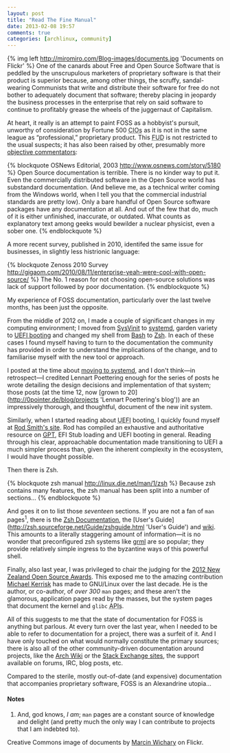 ```yaml
---
layout: post
title: "Read The Fine Manual"
date: 2013-02-08 19:57
comments: true
categories: [archlinux, community]
---
```

{% img left http://miromiro.com/Blog-images/documents.jpg 'Documents on Flickr' %}
One of the canards about Free and Open Source Software that is peddled by the unscrupulous
marketers of proprietary software is that their product is superior because, among other
things, the scruffy, sandal-wearing Communists that write and distribute their software
for free do not bother to adequately document that software; thereby placing in jeopardy
the business processes in the enterprise that rely on said software to continue to
profitably grease the wheels of the juggernaut of Capitalism.

At heart, it really is an attempt to paint FOSS as a hobbyist's pursuit, unworthy of 
consideration by Fortune 500 <acronym title="Chief Inhibiting Officers">CIOs</acronym>
as it is not in the same league as “professional,” proprietary product. This 
<acronym title="Fear, Uncertainty & Doubt">FUD</acronym> is not restricted to 
the usual suspects; it has also been raised by other, presumably more
[objective commentators](http://www.osnews.com/story/5180 'Editorial on OS News'):

{% blockquote OSNews Editorial, 2003 http://www.osnews.com/story/5180 %}
Open Source documentation is terrible. There is no kinder way to put it. Even the commercially distributed software in the Open Source world has substandard documentation. (And believe me, as a technical writer coming from the Windows world, when I tell you that the commercial industrial standards are pretty low). Only a bare handful of Open Source software packages have any documentation at all. And out of the few that do, much of it is either unfinished, inaccurate, or outdated. What counts as explanatory text among geeks would bewilder a nuclear physicist, even a sober one.
{% endblockquote %}

A more recent survey, published in 2010, identifed the same issue for businesses,
in slightly less histrionic language:

{% blockquote Zenoss 2010 Survey http://gigaom.com/2010/08/11/enterprise-yeah-were-cool-with-open-source/ %}
The No. 1 reason for not choosing open-source solutions was lack of support followed by poor documentation.
{% endblockquote %}

My experience of FOSS documentation, particularly over the last twelve months, has been just the 
opposite. 

From the middle of 2012 on, I made a couple of significant changes in my computing
environment; I moved from 
[SysVinit](https://wiki.archlinux.org/index.php/SysVinit 'Archwiki page…')
to [systemd](http://freedesktop.org/wiki/Software/systemd 'Project web page'),
garden variety to
[UEFI booting](http://jasonwryan.com/blog/2013/01/25/uefi/ 'My post on UEFI booting')
and changed my shell from 
[Bash](http://www.gnu.org/software/bash/ 'GNU Bash page') to 
[Zsh](http://www.zsh.org/ 'Zsh homepage, one of the ugliest on the Web'). 
In each of these cases I found myself having to turn to the documentation the
community has provided in order to understand the implications of the change,
and to familiarise myself with the new tool or approach.

I posted at the time about [moving to systemd](http://jasonwryan.com/blog/2012/08/04/systemd/ 'The Leap to systemd'),
and I don't think—in retrospect—I credited Lennart Poettering enough for the series of posts
he wrote detailing the design decisions and implementation of that system; 
those posts (at the time 12, now
[grown to 20](http://0pointer.de/blog/projects 'Lennart Poettering's blog'))
are an impressively thorough, and thoughtful, document of the new init system.

Similarly, when I started reading about <acronym title="Universal Extensible Firmware Interface">UEFI</acronym>
booting, I quickly found myself at [Rod Smith's site](http://www.rodsbooks.com/ 'The author of… Just go there!').
Rod has compiled an exhaustive and authoritative resource on [GPT](http://www.rodsbooks.com/gdisk/ 'gdisk page'),
EFI Stub loading and UEFI booting in general. Reading through his clear, approachable
documentation made transitioning to UEFI a much simpler process than, given the 
inherent complexity in the ecosystem, I would have thought possible.

Then there is Zsh. 

{% blockquote zsh manual http://linux.die.net/man/1/zsh %}
Because zsh contains many features, the zsh manual has been split into a number of sections…
{% endblockquote %}

And goes it on to list those *seventeen* sections. If you are not a fan of `man` pages<sup>1</sup>, 
there is the 
[Zsh Documentation](http://zsh.sourceforge.net/Doc/Release/zsh_toc.html 'What it says on the tin…'),
the [User's Guide](http://zsh.sourceforge.net/Guide/zshguide.html 'User's Guide') and
[wiki](http://zshwiki.org/home/ 'Zsh Wiki'). This amounts to a literally staggering
amount of information—it is no wonder that preconfigured zsh systems like
[grml](http://grml.org/zsh/ 'grml homepage') are so popular; they provide
relatively simple ingress to the byzantine ways of this powerful shell.

Finally, also last year, I was privileged to chair the judging for the 
[2012 New Zealand Open Source Awards](http://www.nzosa.org.nz/ 'NZOSA site').
This exposed me to the amazing contribution 
[Michael Kerrisk](http://man7.org/mtk/index.html 'Man pages Michael maintains')
has made to GNU/Linux over the last decade. He is the author, or co-author, of
*over 300* `man` pages; and these aren't the glamorous, application pages read
by the masses, but the system pages that document the kernel and `glibc`
<acronym title="Application Program Interface">APIs</acronym>.

All of this suggests to me that the state of documentation for FOSS is
anything but parlous. At every turn over the last year, when I needed to
be able to refer to documentation for a project, there was a surfeit of it.
And I have only touched on what would normally constitute the primary
sources; there is also all of the other community-driven documentation
around projects, like the 
[Arch Wiki](https://wiki.archlinux.org/ 'The BEST GNU/LINUX wiki on the web')
or the [Stack Exchange sites](http://unix.stackexchange.com/ 'Unix & Linux SE'),
the support available on forums, IRC, blog posts, etc.

Compared to the sterile, mostly out-of-date (and expensive) documentation that 
accompanies proprietary software, FOSS is an Alexandrine utopia…

#### Notes
1. And, god knows, *I am*; `man` pages are a constant source of knowledge
and delight (and pretty much the only way I can contribute to projects that
I am indebted to).

Creative Commons image of documents by 
[Marcin Wichary](http://www.flickr.com/photos/mwichary/2322639175/) on Flickr.
